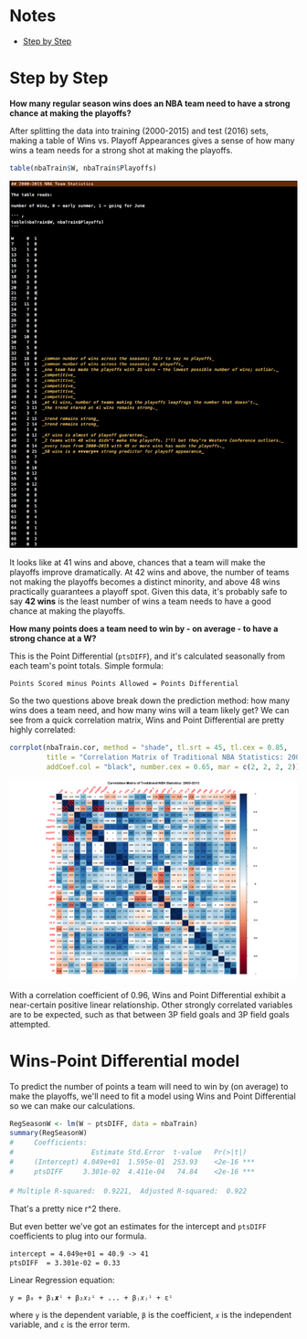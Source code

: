 # Notes

- [Step by Step](#step-by-step)


# Step by Step

**How many regular season wins does an NBA team need to have a strong chance at making the playoffs?**

After splitting the data into training (2000-2015) and test (2016) sets, making a table of Wins vs. Playoff Appearances gives a sense of how many wins a team needs for a strong shot at making the playoffs. 

``` r
table(nbaTrain$W, nbaTrain$Playoffs)
```

![WinsPlayoffTable](notes/WinsPlayoffTable.png)

It looks like at 41 wins and above, chances that a team will make the playoffs improve dramatically. At 42 wins and above, the number of teams not making the playoffs becomes a distinct minority, and above 48 wins practically guarantees a playoff spot. Given this data, it's probably safe to say **42 wins** is the least number of wins a team needs to have a good chance at making the playoffs. 

**How many points does a team need to win by - on average - to have a strong chance at a W?** 

This is the Point Differential (`ptsDIFF`), and it's calculated seasonally from each team's point totals. Simple formula: 

	Points Scored minus Points Allowed = Points Differential

So the two questions above break down the prediction method: how many wins does a team need, and how many wins will a team likely get? We can see from a quick correlation matrix, Wins and Point Differential are pretty highly correlated:

``` r
corrplot(nbaTrain.cor, method = "shade", tl.srt = 45, tl.cex = 0.85, 
         title = "Correlation Matrix of Traditional NBA Statistics: 2000-2015", 
         addCoef.col = "black", number.cex = 0.65, mar = c(2, 2, 2, 2))
```

![corrplot](plots/nba-corrplot-ptsDIFF-02.png)

With a correlation coefficient of 0.96, Wins and Point Differential exhibit a near-certain positive linear relationship.
Other strongly correlated variables are to be expected, such as that between 3P field goals and 3P field goals attempted. 

# Wins-Point Differential model

To predict the number of points a team will need to win by (on average) to make the playoffs, we'll need to fit a model using Wins and Point Differential so we can make our calculations.

``` r
RegSeasonW <- lm(W ~ ptsDIFF, data = nbaTrain)
summary(RegSeasonW)
#     Coefficients:
#                   Estimate Std.Error  t-value   Pr(>|t|)    
#     (Intercept) 4.049e+01  1.595e-01  253.93    <2e-16 ***
#     ptsDIFF     3.301e-02  4.411e-04   74.84    <2e-16 ***

# Multiple R-squared:  0.9221,	Adjusted R-squared:  0.922 
```

That's a pretty nice r^2 there.

But even better we've got an estimates for the intercept and `ptsDIFF` coefficients to plug into our formula. 

	intercept = 4.049e+01 = 40.9 -> 41
	ptsDIFF  = 3.301e-02 = 0.33

Linear Regression equation:

	y = β₀ + β₁𝒙ⁱ + β₂𝑥₂ⁱ + ... + βⱼ𝑥ⱼⁱ + εⁱ

where `y` is the dependent variable, `β` is the coefficient, `𝑥` is the independent variable, and `ε` is the error term.